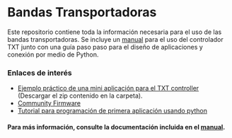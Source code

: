 # Bandas Transportadoras
Este repositorio contiene toda la información necesaria para el uso de las bandas transportadoras. Se incluye un [manual](Manual-de-Conexión-con-Python.pdf) para el uso del controlador TXT junto con una guía paso paso para el diseño de aplicaciones y conexión por medio de Python.
### Enlaces de interés
- [Ejemplo práctico de una mini aplicación para el TXT controller](/Ejemplo) (Descargar el zip contenido en la carpeta).
- [Community Firmware](https://cfw.ftcommunity.de/ftcommunity-TXT/en/)
- [Tutorial para programación de primera aplicación usando python](https://cfw.ftcommunity.de/ftcommunity-TXT/en/programming/python/tutorial-1.html)

#### Para más información, consulte la documentación incluida en el [manual](Manual-de-Conexión-con-Python.pdf).
